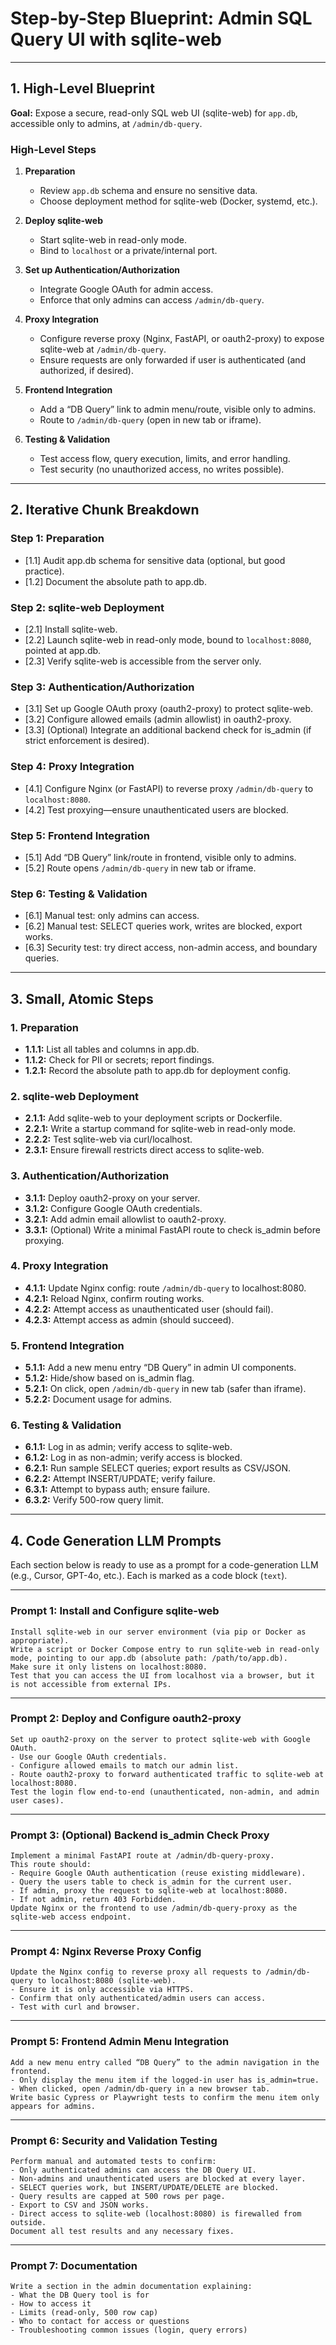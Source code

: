 # Step-by-Step Blueprint: Admin SQL Query UI with sqlite-web

---

## 1. High-Level Blueprint

**Goal:**
Expose a secure, read-only SQL web UI (sqlite-web) for `app.db`, accessible only to admins, at `/admin/db-query`.

### High-Level Steps

1. **Preparation**

   - Review `app.db` schema and ensure no sensitive data.
   - Choose deployment method for sqlite-web (Docker, systemd, etc.).

2. **Deploy sqlite-web**

   - Start sqlite-web in read-only mode.
   - Bind to `localhost` or a private/internal port.

3. **Set up Authentication/Authorization**

   - Integrate Google OAuth for admin access.
   - Enforce that only admins can access `/admin/db-query`.

4. **Proxy Integration**

   - Configure reverse proxy (Nginx, FastAPI, or oauth2-proxy) to expose sqlite-web at `/admin/db-query`.
   - Ensure requests are only forwarded if user is authenticated (and authorized, if desired).

5. **Frontend Integration**

   - Add a “DB Query” link to admin menu/route, visible only to admins.
   - Route to `/admin/db-query` (open in new tab or iframe).

6. **Testing & Validation**

   - Test access flow, query execution, limits, and error handling.
   - Test security (no unauthorized access, no writes possible).

---

## 2. Iterative Chunk Breakdown

### Step 1: Preparation

- \[1.1] Audit app.db schema for sensitive data (optional, but good practice).
- \[1.2] Document the absolute path to app.db.

### Step 2: sqlite-web Deployment

- \[2.1] Install sqlite-web.
- \[2.2] Launch sqlite-web in read-only mode, bound to `localhost:8080`, pointed at app.db.
- \[2.3] Verify sqlite-web is accessible from the server only.

### Step 3: Authentication/Authorization

- \[3.1] Set up Google OAuth proxy (oauth2-proxy) to protect sqlite-web.
- \[3.2] Configure allowed emails (admin allowlist) in oauth2-proxy.
- \[3.3] (Optional) Integrate an additional backend check for is_admin (if strict enforcement is desired).

### Step 4: Proxy Integration

- \[4.1] Configure Nginx (or FastAPI) to reverse proxy `/admin/db-query` to `localhost:8080`.
- \[4.2] Test proxying—ensure unauthenticated users are blocked.

### Step 5: Frontend Integration

- \[5.1] Add “DB Query” link/route in frontend, visible only to admins.
- \[5.2] Route opens `/admin/db-query` in new tab or iframe.

### Step 6: Testing & Validation

- \[6.1] Manual test: only admins can access.
- \[6.2] Manual test: SELECT queries work, writes are blocked, export works.
- \[6.3] Security test: try direct access, non-admin access, and boundary queries.

---

## 3. Small, Atomic Steps

### 1. Preparation

- **1.1.1:** List all tables and columns in app.db.
- **1.1.2:** Check for PII or secrets; report findings.
- **1.2.1:** Record the absolute path to app.db for deployment config.

### 2. sqlite-web Deployment

- **2.1.1:** Add sqlite-web to your deployment scripts or Dockerfile.
- **2.2.1:** Write a startup command for sqlite-web in read-only mode.
- **2.2.2:** Test sqlite-web via curl/localhost.
- **2.3.1:** Ensure firewall restricts direct access to sqlite-web.

### 3. Authentication/Authorization

- **3.1.1:** Deploy oauth2-proxy on your server.
- **3.1.2:** Configure Google OAuth credentials.
- **3.2.1:** Add admin email allowlist to oauth2-proxy.
- **3.3.1:** (Optional) Write a minimal FastAPI route to check is_admin before proxying.

### 4. Proxy Integration

- **4.1.1:** Update Nginx config: route `/admin/db-query` to localhost:8080.
- **4.2.1:** Reload Nginx, confirm routing works.
- **4.2.2:** Attempt access as unauthenticated user (should fail).
- **4.2.3:** Attempt access as admin (should succeed).

### 5. Frontend Integration

- **5.1.1:** Add a new menu entry “DB Query” in admin UI components.
- **5.1.2:** Hide/show based on is_admin flag.
- **5.2.1:** On click, open `/admin/db-query` in new tab (safer than iframe).
- **5.2.2:** Document usage for admins.

### 6. Testing & Validation

- **6.1.1:** Log in as admin; verify access to sqlite-web.
- **6.1.2:** Log in as non-admin; verify access is blocked.
- **6.2.1:** Run sample SELECT queries; export results as CSV/JSON.
- **6.2.2:** Attempt INSERT/UPDATE; verify failure.
- **6.3.1:** Attempt to bypass auth; ensure failure.
- **6.3.2:** Verify 500-row query limit.

---

## 4. Code Generation LLM Prompts

Each section below is ready to use as a prompt for a code-generation LLM (e.g., Cursor, GPT-4o, etc.).
Each is marked as a code block (`text`).

---

### Prompt 1: Install and Configure sqlite-web

```text
Install sqlite-web in our server environment (via pip or Docker as appropriate).
Write a script or Docker Compose entry to run sqlite-web in read-only mode, pointing to our app.db (absolute path: /path/to/app.db).
Make sure it only listens on localhost:8080.
Test that you can access the UI from localhost via a browser, but it is not accessible from external IPs.
```

---

### Prompt 2: Deploy and Configure oauth2-proxy

```text
Set up oauth2-proxy on the server to protect sqlite-web with Google OAuth.
- Use our Google OAuth credentials.
- Configure allowed emails to match our admin list.
- Route oauth2-proxy to forward authenticated traffic to sqlite-web at localhost:8080.
Test the login flow end-to-end (unauthenticated, non-admin, and admin user cases).
```

---

### Prompt 3: (Optional) Backend is_admin Check Proxy

```text
Implement a minimal FastAPI route at /admin/db-query-proxy.
This route should:
- Require Google OAuth authentication (reuse existing middleware).
- Query the users table to check is_admin for the current user.
- If admin, proxy the request to sqlite-web at localhost:8080.
- If not admin, return 403 Forbidden.
Update Nginx or the frontend to use /admin/db-query-proxy as the sqlite-web access endpoint.
```

---

### Prompt 4: Nginx Reverse Proxy Config

```text
Update the Nginx config to reverse proxy all requests to /admin/db-query to localhost:8080 (sqlite-web).
- Ensure it is only accessible via HTTPS.
- Confirm that only authenticated/admin users can access.
- Test with curl and browser.
```

---

### Prompt 5: Frontend Admin Menu Integration

```text
Add a new menu entry called “DB Query” to the admin navigation in the frontend.
- Only display the menu item if the logged-in user has is_admin=true.
- When clicked, open /admin/db-query in a new browser tab.
Write basic Cypress or Playwright tests to confirm the menu item only appears for admins.
```

---

### Prompt 6: Security and Validation Testing

```text
Perform manual and automated tests to confirm:
- Only authenticated admins can access the DB Query UI.
- Non-admins and unauthenticated users are blocked at every layer.
- SELECT queries work, but INSERT/UPDATE/DELETE are blocked.
- Query results are capped at 500 rows per page.
- Export to CSV and JSON works.
- Direct access to sqlite-web (localhost:8080) is firewalled from outside.
Document all test results and any necessary fixes.
```

---

### Prompt 7: Documentation

```text
Write a section in the admin documentation explaining:
- What the DB Query tool is for
- How to access it
- Limits (read-only, 500 row cap)
- Who to contact for access or questions
- Troubleshooting common issues (login, query errors)
```
